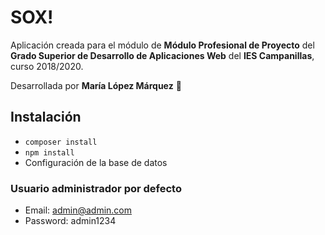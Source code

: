 # SOX!

Aplicación creada para el módulo de **Módulo Profesional de Proyecto** del **Grado Superior de Desarrollo de Aplicaciones Web** del **IES Campanillas**, curso 2018/2020.

Desarrollada por **María López Márquez** :socks:


## Instalación

- `composer install`
- `npm install`
- Configuración de la base de datos

### Usuario administrador por defecto

- Email: admin@admin.com
- Password: admin1234
